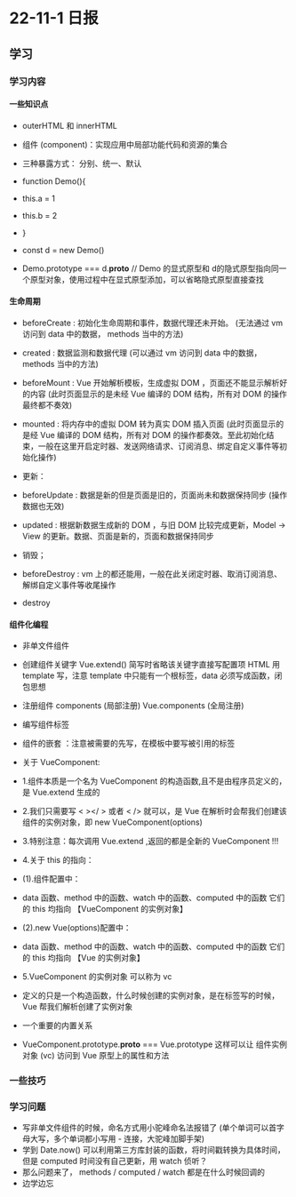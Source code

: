 # 22-11-1 日报
## 学习
### 学习内容
#### 一些知识点
- outerHTML 和 innerHTML 
- 组件 (component)：实现应用中局部功能代码和资源的集合
- 三种暴露方式： 分别、统一、默认


- function Demo(){
-   this.a = 1
-   this.b = 2
- }
- const d = new Demo()
- Demo.prototype === d.__proto__ // Demo 的显式原型和 d的隐式原型指向同一个原型对象，使用过程中在显式原型添加，可以省略隐式原型直接查找 

#### 生命周期
- beforeCreate : 初始化生命周期和事件，数据代理还未开始。 (无法通过 vm 访问到 data 中的数据， methods 当中的方法)
- created : 数据监测和数据代理  (可以通过 vm 访问到 data 中的数据， methods 当中的方法)
- beforeMount : Vue 开始解析模板，生成虚拟 DOM ，页面还不能显示解析好的内容 (此时页面显示的是未经 Vue 编译的 DOM 结构，所有对 DOM 的操作最终都不奏效)
- mounted : 将内存中的虚拟 DOM 转为真实 DOM 插入页面 (此时页面显示的是经 Vue 编译的 DOM 结构，所有对 DOM 的操作都奏效。至此初始化结束，一般在这里开启定时器、发送网络请求、订阅消息、绑定自定义事件等初始化操作)

- 更新：
- beforeUpdate : 数据是新的但是页面是旧的，页面尚未和数据保持同步 (操作数据也无效)
- updated : 根据新数据生成新的 DOM ，与旧 DOM 比较完成更新，Model -> View 的更新。数据、页面是新的，页面和数据保持同步

- 销毁；
- beforeDestroy : vm 上的都还能用，一般在此关闭定时器、取消订阅消息、解绑自定义事件等收尾操作
- destroy

#### 组件化编程
- 非单文件组件

- 创建组件关键字 Vue.extend()  简写时省略该关键字直接写配置项   HTML 用 template 写，注意 template 中只能有一个根标签，data 必须写成函数，闭包思想
- 注册组件 components (局部注册)   Vue.components (全局注册)
- 编写组件标签

- 组件的嵌套 ：注意被需要的先写，在模板中要写被引用的标签

- 关于 VueComponent:
- 1.组件本质是一个名为 VueComponent 的构造函数,且不是由程序员定义的，是 Vue.extend 生成的
- 2.我们只需要写 < ></ > 或者 < /> 就可以，是 Vue 在解析时会帮我们创建该组件的实例对象，即 new VueComponent(options)
- 3.特别注意：每次调用 Vue.extend ,返回的都是全新的 VueComponent !!!
- 4.关于 this 的指向：
- (1).组件配置中：
- data 函数、method 中的函数、watch 中的函数、computed 中的函数 它们的 this 均指向 【VueComponent 的实例对象】
- (2).new Vue(options)配置中：
- data 函数、method 中的函数、watch 中的函数、computed 中的函数 它们的 this 均指向 【Vue 的实例对象】
- 5.VueComponent 的实例对象 可以称为 vc

- 定义的只是一个构造函数，什么时候创建的实例对象，是在标签写的时候，Vue 帮我们解析创建了实例对象

- 一个重要的内置关系
- VueComponent.prototype.__proto__ === Vue.prototype  这样可以让 组件实例对象 (vc) 访问到 Vue 原型上的属性和方法 
### 一些技巧


### 学习问题
- 写非单文件组件的时候，命名方式用小驼峰命名法报错了  (单个单词可以首字母大写，多个单词都小写用 - 连接，大驼峰加脚手架)
- 学到 Date.now() 可以利用第三方库封装的函数，将时间戳转换为具体时间，但是 computed 时间没有自己更新，用 watch 侦听？ 
- 那么问题来了， methods / computed / watch 都是在什么时候回调的
- 边学边忘